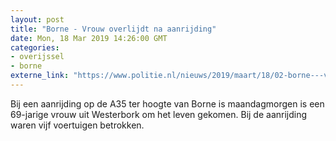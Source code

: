 ```yaml
---
layout: post
title: "Borne - Vrouw overlijdt na aanrijding"
date: Mon, 18 Mar 2019 14:26:00 GMT
categories: 
- overijssel 
- borne 
externe_link: "https://www.politie.nl/nieuws/2019/maart/18/02-borne---vrouw-overlijdt-na-aanrijding.html"
---
```


Bij een aanrijding op de A35 ter hoogte van Borne is maandagmorgen is een 69-jarige vrouw uit Westerbork om het leven gekomen. Bij de aanrijding waren vijf voertuigen betrokken.
